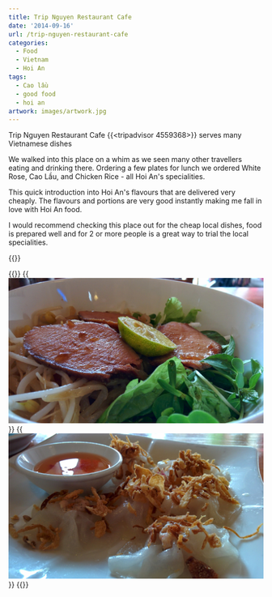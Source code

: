 ```yaml
---
title: Trip Nguyen Restaurant Cafe
date: '2014-09-16'
url: /trip-nguyen-restaurant-cafe
categories:
  - Food
  - Vietnam
  - Hoi An
tags:
  - Cao lầu
  - good food
  - hoi an
artwork: images/artwork.jpg
---
```


Trip Nguyen Restaurant Cafe {{<tripadvisor 4559368>}} serves many Vietnamese dishes

We walked into this place on a whim as we seen many other travellers eating and drinking there. Ordering a few plates for lunch we ordered White Rose, Cao Lầu, and Chicken Rice - all Hoi An's specialities.

This quick introduction into Hoi An's flavours that are delivered very cheaply. The flavours and portions are very good instantly making me fall in love with Hoi An food.

I would recommend checking this place out for the cheap local dishes, food is prepared well and for 2 or more people is a great way to trial the local specialities.

{{<place ChIJT-J-KHwOQjERrGgidhiNJX4>}}

{{<gallery>}}
  {{<img src="images/IMG_20140916_141904.jpg" title="Cao Lầu">}}
  {{<img src="images/IMG_20140916_141900.jpg" title="White Rose">}}
{{</gallery>}}
